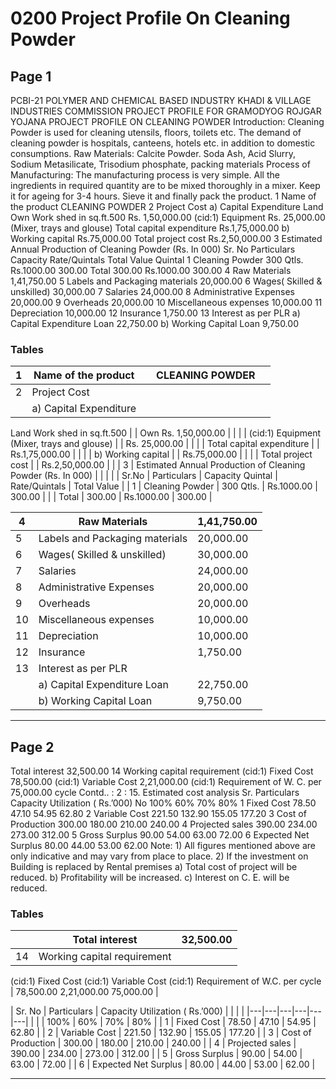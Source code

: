 # 0200 Project Profile On Cleaning Powder

## Page 1

PCBI-21 POLYMER AND CHEMICAL BASED INDUSTRY KHADI & VILLAGE INDUSTRIES COMMISSION PROJECT PROFILE FOR GRAMODYOG ROJGAR YOJANA PROJECT PROFILE ON CLEANING POWDER Introduction: Cleaning Powder is used for cleaning utensils, floors, toilets etc. The demand of cleaning powder is hospitals, canteens, hotels etc. in addition to domestic consumptions. Raw Materials: Calcite Powder. Soda Ash, Acid Slurry, Sodium Metasilicate, Trisodium phosphate, packing materials Process of Manufacturing: The manufacturing process is very simple. All the ingredients in required quantity are to be mixed thoroughly in a mixer. Keep it for ageing for 3-4 hours. Sieve it and finally pack the product. 1 Name of the product CLEANING POWDER 2 Project Cost a) Capital Expenditure Land Own Work shed in sq.ft.500 Rs. 1,50,000.00 (cid:1) Equipment Rs. 25,000.00 (Mixer, trays and glouse) Total capital expenditure Rs.1,75,000.00 b) Working capital Rs.75,000.00 Total project cost Rs.2,50,000.00 3 Estimated Annual Production of Cleaning Powder (Rs. In 000) Sr. No Particulars Capacity Rate/Quintals Total Value Quintal 1 Cleaning Powder 300 Qtls. Rs.1000.00 300.00 Total 300.00 Rs.1000.00 300.00 4 Raw Materials 1,41,750.00 5 Labels and Packaging materials 20,000.00 6 Wages( Skilled & unskilled) 30,000.00 7 Salaries 24,000.00 8 Administrative Expenses 20,000.00 9 Overheads 20,000.00 10 Miscellaneous expenses 10,000.00 11 Depreciation 10,000.00 12 Insurance 1,750.00 13 Interest as per PLR a) Capital Expenditure Loan 22,750.00 b) Working Capital Loan 9,750.00

### Tables

| 1 | Name of the product |  | CLEANING POWDER |  |
|---|---|---|---|---|
| 2 | Project Cost |  |  |  |
|  | a) Capital Expenditure
Land
Work shed in sq.ft.500 |  | Own
Rs. 1,50,000.00 |  |
|  | (cid:1)
Equipment
(Mixer, trays and glouse) |  | Rs. 25,000.00 |  |
|  | Total capital expenditure |  | Rs.1,75,000.00 |  |
|  | b) Working capital |  | Rs.75,000.00 |  |
|  | Total project cost |  | Rs.2,50,000.00 |  |
| 3 | Estimated Annual Production of Cleaning Powder (Rs. In 000) |  |  |  |
| Sr.No | Particulars | Capacity
Quintal | Rate/Quintals | Total Value |
| 1 | Cleaning Powder | 300 Qtls. | Rs.1000.00 | 300.00 |
|  | Total | 300.00 | Rs.1000.00 | 300.00 |

| 4 | Raw Materials | 1,41,750.00 |
|---|---|---|
| 5 | Labels and Packaging materials | 20,000.00 |
| 6 | Wages( Skilled & unskilled) | 30,000.00 |
| 7 | Salaries | 24,000.00 |
| 8 | Administrative Expenses | 20,000.00 |
| 9 | Overheads | 20,000.00 |
| 10 | Miscellaneous expenses | 10,000.00 |
| 11 | Depreciation | 10,000.00 |
| 12 | Insurance | 1,750.00 |
| 13 | Interest as per PLR |  |
|  | a) Capital Expenditure Loan | 22,750.00 |
|  | b) Working Capital Loan | 9,750.00 |

---

## Page 2

Total interest 32,500.00 14 Working capital requirement (cid:1) Fixed Cost 78,500.00 (cid:1) Variable Cost 2,21,000.00 (cid:1) Requirement of W. C. per 75,000.00 cycle Contd.. : 2 : 15. Estimated cost analysis Sr. Particulars Capacity Utilization ( Rs.’000) No 100% 60% 70% 80% 1 Fixed Cost 78.50 47.10 54.95 62.80 2 Variable Cost 221.50 132.90 155.05 177.20 3 Cost of Production 300.00 180.00 210.00 240.00 4 Projected sales 390.00 234.00 273.00 312.00 5 Gross Surplus 90.00 54.00 63.00 72.00 6 Expected Net Surplus 80.00 44.00 53.00 62.00 Note: 1) All figures mentioned above are only indicative and may vary from place to place. 2) If the investment on Building is replaced by Rental premises a) Total cost of project will be reduced. b) Profitability will be increased. c) Interest on C. E. will be reduced.

### Tables

|  | Total interest | 32,500.00 |
|---|---|---|
| 14 | Working capital requirement
(cid:1)
Fixed Cost
(cid:1)
Variable Cost
(cid:1)
Requirement of W.C. per
cycle | 78,500.00
2,21,000.00
75,000.00 |

| Sr.
No | Particulars | Capacity Utilization ( Rs.’000) |  |  |  |
|---|---|---|---|---|---|
|  |  | 100% | 60% | 70% | 80% |
| 1 | Fixed Cost | 78.50 | 47.10 | 54.95 | 62.80 |
| 2 | Variable Cost | 221.50 | 132.90 | 155.05 | 177.20 |
| 3 | Cost of Production | 300.00 | 180.00 | 210.00 | 240.00 |
| 4 | Projected sales | 390.00 | 234.00 | 273.00 | 312.00 |
| 5 | Gross Surplus | 90.00 | 54.00 | 63.00 | 72.00 |
| 6 | Expected Net Surplus | 80.00 | 44.00 | 53.00 | 62.00 |

---
